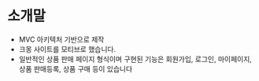 # 소개말

- MVC 아키텍처 기반으로 제작
- 크몽 사이트를 모티브로 했습니다.
- 일반적인 상품 판매 페이지 형식이며 구현된 기능은 회원가입, 로그인, 마이페이지, 상품 판매등록, 상품 구매 등이 있습니다
